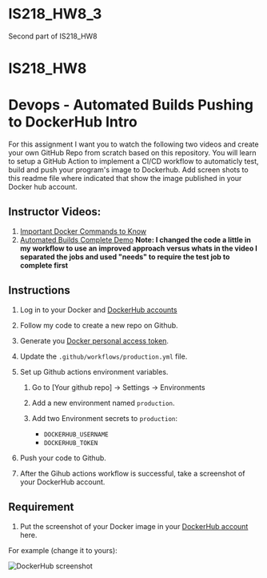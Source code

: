 # IS218_HW8_3
Second part of IS218_HW8
# IS218_HW8
# Devops - Automated Builds Pushing to DockerHub Intro

For this assignment I want you to watch the following two videos and create your own GitHub Repo from scratch based on this repository.   You will learn to setup a GitHub Action to implement a CI/CD workflow to automaticly test, build and push your program's image to Dockerhub.  Add screen shots to this readme file where indicated that show the image published in your Docker hub account. 

## Instructor Videos:

1. [Important Docker Commands to Know](https://youtu.be/B26ecGh8tMw)
2. [Automated Builds Complete Demo](https://youtu.be/PZVT1IOC0Zo)
**Note:  I changed the code a little in my workflow to use an improved approach versus whats in the video I separated the jobs and used "needs" to require the test job to complete first**

## Instructions

1. Log in to your Docker and [DockerHub accounts](https://hub.docker.com/)

2. Follow my code to create a new repo on Github.

3. Generate you [Docker personal access token](https://app.docker.com/settings/personal-access-tokens).

4. Update the `.github/workflows/production.yml` file.

5. Set up Github actions environment variables.

    1. Go to [Your github repo] → Settings → Environments

    2. Add a new environment named `production`.

    3. Add two Environment secrets to `production`: 
        - `DOCKERHUB_USERNAME`
        - `DOCKERHUB_TOKEN`

6. Push your code to Github.

7. After the Gihub actions workflow is successful, take a screenshot of your DockerHub account.

## Requirement

1.  Put the screenshot of your Docker image in your [DockerHub account](https://hub.docker.com/)  here.

For example (change it to yours):

![DockerHub screenshot](dockerhub_screenshot.png)